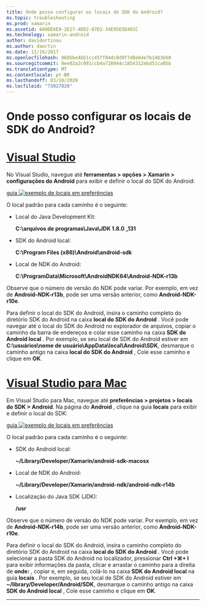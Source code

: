 ```yaml
---
title: Onde posso configurar os locais de SDK do Android?
ms.topic: troubleshooting
ms.prod: xamarin
ms.assetid: 6A9DE6E9-3E27-4DD2-87D2-34E95E5D401C
ms.technology: xamarin-android
author: davidortinau
ms.author: daortin
ms.date: 11/16/2017
ms.openlocfilehash: 8685be4bb1cc45ff04dc8d9f7d8e64e7b1483b60
ms.sourcegitcommit: 9ee02a2c091ccb4a728944c1854312ebd51ca05b
ms.translationtype: MT
ms.contentlocale: pt-BR
ms.lasthandoff: 03/10/2020
ms.locfileid: "73027020"
---
```

# <a name="where-can-i-set-my-android-sdk-locations"></a>Onde posso configurar os locais de SDK do Android?

# <a name="visual-studio"></a>[Visual Studio](#tab/windows)

No Visual Studio, navegue até **ferramentas > opções > Xamarin > configurações do Android** para exibir e definir o local do SDK do Android:

[guia ![exemplo de locais em preferências](android-sdk-location-images/win/01-locations-sml.png)](android-sdk-location-images/win/01-locations.png#lightbox)

O local padrão para cada caminho é o seguinte:

- Local do Java Development Kit: 

    **C:\\arquivos de programas\\Java\\JDK 1.8.0 _131**

- SDK do Android local: 

    **C:\\Program Files (x86)\\Android\\android-sdk**

- Local de NDK do Android: 

    **C:\\ProgramData\\Microsoft\\AndroidNDK64\\Android-NDK-r13b**

Observe que o número de versão do NDK pode variar. Por exemplo, em vez de **Android-NDK-r13b**, pode ser uma versão anterior, como **Android-NDK-r10e**.

Para definir o local do SDK do Android, insira o caminho completo do diretório SDK do Android na caixa **local do SDK do Android** . Você pode navegar até o local do SDK do Android no explorador de arquivos, copiar o caminho da barra de endereços e colar esse caminho na caixa **SDK do Android local** .
Por exemplo, se seu local de SDK do Android estiver em **C:\\usuários\\nome de usuário\\AppData\\local\\Android\\SDK**, desmarque o caminho antigo na caixa **local do SDK do Android** , Cole esse caminho e clique em **OK**.

# <a name="visual-studio-for-mac"></a>[Visual Studio para Mac](#tab/macos)

Em Visual Studio para Mac, navegue até **preferências > projetos > locais do SDK > Android**. Na página do **Android** , clique na guia **locais** para exibir e definir o local do SDK:

[guia ![exemplo de locais em preferências](android-sdk-location-images/mac/01-locations-sml.png)](android-sdk-location-images/mac/01-locations.png#lightbox)

O local padrão para cada caminho é o seguinte:

- SDK do Android local: 

    **~/Library/Developer/Xamarin/android-sdk-macosx**

- Local de NDK do Android: 

    **~/Library/Developer/Xamarin/android-ndk/android-ndk-r14b**

- Localização do Java SDK (JDK): 

    **/usr**

Observe que o número de versão do NDK pode variar. Por exemplo, em vez de **Android-NDK-r14b**, pode ser uma versão anterior, como **Android-NDK-r10e**.

Para definir o local do SDK do Android, insira o caminho completo do diretório SDK do Android na caixa **local do SDK do Android** . Você pode selecionar a pasta SDK do Android no localizador, pressionar **Ctrl +&#8984;+ I** para exibir informações da pasta, clicar e arrastar o caminho para a direita de **onde:** , copiar e, em seguida, colá-lo na caixa **SDK do Android local** na guia **locais** . Por exemplo, se seu local de SDK do Android estiver em **~/library/Developer/Android/SDK**, desmarque o caminho antigo na caixa **SDK do Android local** , Cole esse caminho e clique em **OK**.

-----
